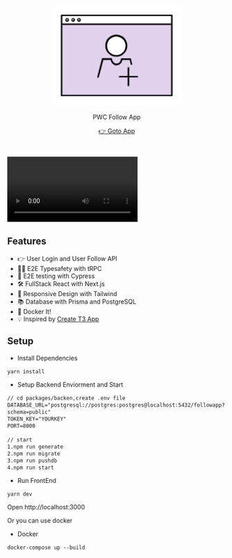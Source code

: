 <p align='center'>
<img src="./screenshots/logo.png" width='300'/>
</p>

<p align='center'>
PWC Follow App</a>
</p>

<p align='center'>
<a href='https://follow.szuhy.xyz'/>👉 Goto App</a>
</p>
<br>

![](./screenshots/follow.mp4)

## Features

- 👉 User Login and User Follow API
- 🧙‍♂️ E2E Typesafety with tRPC
- 🔐 E2E testing with Cypress
- 🛠 FullStack React with Next.js
- 📱 Responsive Design with Tailwind
- 📚 Database with Prisma and PostgreSQL
- 🚢 Docker It!
- 💡 Inspired by [Create T3 App](https://create.t3.gg/)

## Setup
+ Install Dependencies
```
yarn install
```
+ Setup Backend Enviorment and Start
```
// cd packages/backen,create .env file
DATABASE_URL="postgresql://postgres:postgres@localhost:5432/followapp?schema=public"
TOKEN_KEY="YOURKEY"
PORT=8000

// start
1.npm run generate
2.npm run migrate
3.npm run pushdb
4.npm run start
```

+ Run FrontEnd
```
yarn dev
```
Open http://localhost:3000 

Or you can use docker
+ Docker
```
docker-compose up --build
```
